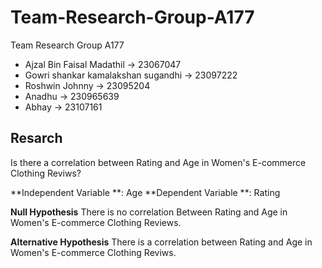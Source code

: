 # Team-Research-Group-A177
Team Research Group A177

- Ajzal Bin Faisal Madathil -> 23067047
- Gowri shankar kamalakshan sugandhi -> 23097222
- Roshwin Johnny -> 23095204
- Anadhu -> 230965639
- Abhay -> 23107161

## Resarch 
Is there a correlation between Rating and Age in Women's E-commerce Clothing Reviws?

**Independent Variable **: Age
**Dependent Variable **: Rating

**Null Hypothesis**
There is no correlation Between Rating and Age in Women's E-commerce Clothing Reviews.

**Alternative Hypothesis**
There is a correlation between Rating and Age in Women's E-commerce Clothing Reviws.
